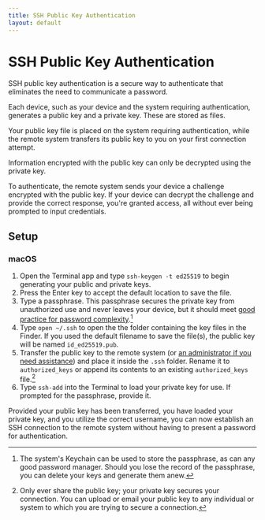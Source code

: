 ```yaml
---
title: SSH Public Key Authentication
layout: default 
---
```


# SSH Public Key Authentication

SSH public key authentication is a secure way to authenticate that eliminates the need to communicate a password.

Each device, such as your device and the system requiring authentication, generates a public key and a private key.  These are stored as files.

Your public key file is placed on the system requiring authentication, while the remote system transfers its public key to you on your first connection attempt.

Information encrypted with the public key can only be decrypted using the private key.

To authenticate, the remote system sends your device a challenge encrypted with the public key.  If your device can decrypt the challenge and provide the correct response, you're granted access, all without ever being prompted to input credentials.

## Setup

### macOS

1. Open the Terminal app and type `ssh-keygen -t ed25519` to begin generating your public and private keys.
2. Press the Enter key to accept the default location to save the file.
3. Type a passphrase.  This passphrase secures the private key from unauthorized use and never leaves your device, but it should meet [good practice for password complexity](https://bitwarden.com/password-generator/).[^phrase]
4. Type `open ~/.ssh` to open the the folder containing the key files in the Finder.  If you used the default filename to save the file(s), the public key will be named `id_ed25519.pub`.
5. Transfer the public key to the remote system (or [an administrator if you need assistance](https://orfe.princeton.edu/it/upload)) and place it inside the `.ssh` folder.  Rename it to `authorized_keys` or append its contents to an existing `authorized_keys` file.[^keytrans]
6. Type `ssh-add` into the Terminal to load your private key for use.  If prompted for the passphrase, provide it.


Provided your public key has been transferred, you have loaded your private key, and you utilize the correct username, you can now establish an SSH connection to the remote system without having to present a password for authentication.

[^phrase]: The system's Keychain can be used to store the passphrase, as can any good password manager.  Should you lose the record of the passphrase, you can delete your keys and generate them anew.
[^keytrans]: Only ever share the public key; your private key secures your connection.  You can upload or email your public key to any individual or system to which you are trying to secure a connection. 
